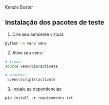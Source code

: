 Kenzie Buster

## Instalação dos pacotes de teste

1. Crie seu ambiente virtual:
```bash
python -m venv venv
```

2. Ative seu venv:
```bash
# linux:
source venv/bin/activate

# windows:
.\venv\Scripts\activate
```

3. Instale as dependencias:
```shell
pip install -r requirements.txt
```
